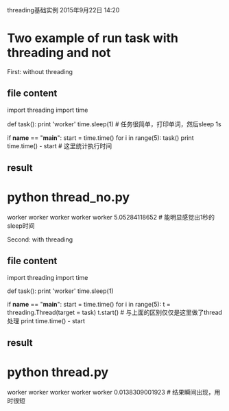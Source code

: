 threading基础实例
2015年9月22日
14:20
 
Two example of run task with threading and not
==================================================
First: without threading
## file content
import threading
import time
 
def task():
    print 'worker'
    time.sleep(1)          # 任务很简单，打印单词，然后sleep 1s
 
if __name__ == "__main__":
    start = time.time()
    for i in range(5):
        task()
    print time.time() - start          # 这里统计执行时间 
## result
# python thread_no.py
worker
worker
worker
worker
worker
5.05284118652             # 能明显感觉出1秒的sleep时间 
Second: with threading
## file content
import threading
import time
 
def task():
    print 'worker'
    time.sleep(1)
 
if __name__ == "__main__":
    start = time.time()
    for i in range(5):
        t = threading.Thread(target = task)
        t.start()     # 与上面的区别仅仅是这里做了thread处理
    print time.time() - start 
## result
# python thread.py
worker
worker
worker
worker
worker
0.0138309001923            # 结果瞬间出现，用时很短
